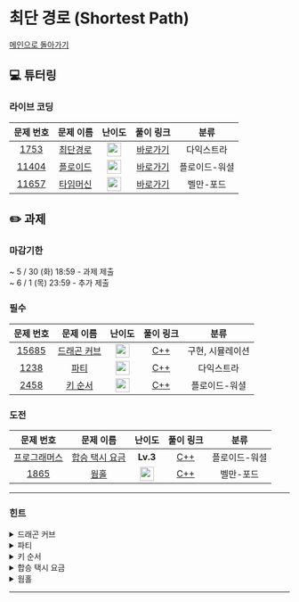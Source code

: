 # 최단 경로 (Shortest Path)

[메인으로 돌아가기](https://github.com/Altu-Bitu-Official/Altu-Bitu-4)

## 💻 튜터링

### 라이브 코딩

|                                 문제 번호                                 |                                      문제 이름                                       |                                       난이도                                       |  풀이 링크   |    분류    |
| :-----------------------------------------------------------------------: | :----------------------------------------------------------------------------------: | :--------------------------------------------------------------------------------: | :----------: | :--------: |
|  <a href="https://www.acmicpc.net/problem/1753" target="_blank">1753</a>  |    <a href="https://www.acmicpc.net/problem/1753" target="_blank">최단경로</a>    | <img height="25px" width="25px" src="https://static.solved.ac/tier_small/11.svg"/>  | [바로가기](https://github.com/Altu-Bitu-Official/Altu-Bitu-4/blob/main/13_%EC%B5%9C%EB%8B%A8%20%EA%B2%BD%EB%A1%9C/%EB%9D%BC%EC%9D%B4%EB%B8%8C%20%EC%BD%94%EB%94%A9/1753.cpp) |     다익스트라      |
| <a href="https://www.acmicpc.net/problem/11404" target="_blank">11404</a> |   <a href="https://www.acmicpc.net/problem/11404" target="_blank">플로이드</a>    | <img height="25px" width="25px" src="https://static.solved.ac/tier_small/12.svg"/> | [바로가기](https://github.com/Altu-Bitu-Official/Altu-Bitu-4/blob/main/13_%EC%B5%9C%EB%8B%A8%20%EA%B2%BD%EB%A1%9C/%EB%9D%BC%EC%9D%B4%EB%B8%8C%20%EC%BD%94%EB%94%A9/11404.cpp) |     플로이드-워셜     |
| <a href="https://www.acmicpc.net/problem/11657" target="_blank">11657</a> |   <a href="https://www.acmicpc.net/problem/11657" target="_blank">타임머신</a>    | <img height="25px" width="25px" src="https://static.solved.ac/tier_small/12.svg"/> | [바로가기](https://github.com/Altu-Bitu-Official/Altu-Bitu-4/blob/main/13_%EC%B5%9C%EB%8B%A8%20%EA%B2%BD%EB%A1%9C/%EB%9D%BC%EC%9D%B4%EB%B8%8C%20%EC%BD%94%EB%94%A9/11657.cpp) |     벨만-포드     |

## ✏️ 과제

### 마감기한

~ 5 / 30 (화) 18:59 - 과제 제출 </br>
~ 6 / 1 (목) 23:59 - 추가 제출 </br>

### 필수

|                                 문제 번호                                 |                                       문제 이름                                        |                                       난이도                                       | 풀이 링크 |            분류            |
| :-----------------------------------------------------------------------: | :------------------------------------------------------------------------------------: | :--------------------------------------------------------------------------------: | :-------: | :------------------------: |
| <a href="https://www.acmicpc.net/problem/15685" target="_blank">15685</a> | <a href="https://www.acmicpc.net/problem/15685" target="_blank">드래곤 커브</a> | <img height="25px" width="25px" src="https://static.solved.ac/tier_small/12.svg"/> |  [C++](https://github.com/Altu-Bitu-Official/Altu-Bitu-4/blob/main/13_%EC%B5%9C%EB%8B%A8%20%EA%B2%BD%EB%A1%9C/%ED%95%84%EC%88%98/15685.cpp)  | 구현, 시뮬레이션 |
| <a href="https://www.acmicpc.net/problem/1238" target="_blank">1238</a> |     <a href="https://www.acmicpc.net/problem/1238" target="_blank">파티</a>     | <img height="25px" width="25px" src="https://static.solved.ac/tier_small/13.svg"/>  |  [C++](https://github.com/Altu-Bitu-Official/Altu-Bitu-4/blob/main/13_%EC%B5%9C%EB%8B%A8%20%EA%B2%BD%EB%A1%9C/%ED%95%84%EC%88%98/1238.cpp)  |             다익스트라             |
|  <a href="https://www.acmicpc.net/problem/2458" target="_blank">2458</a>  |       <a href="https://www.acmicpc.net/problem/2458" target="_blank">키 순서</a>       | <img height="25px" width="25px" src="https://static.solved.ac/tier_small/13.svg"/> |  [C++](https://github.com/Altu-Bitu-Official/Altu-Bitu-4/blob/main/13_%EC%B5%9C%EB%8B%A8%20%EA%B2%BD%EB%A1%9C/%ED%95%84%EC%88%98/2458.cpp)  |             플로이드-워셜             |

### 도전

|                                                 문제 번호                                                  |                                                      문제 이름                                                      |                                       난이도                                       | 풀이 링크 | 분류 |
| :--------------------------------------------------------------------------------------------------------: | :-----------------------------------------------------------------------------------------------------------------: | :--------------------------------------------------------------------------------: | :-------: | :--: |
|                  <a href="https://school.programmers.co.kr/learn/courses/30/lessons/72413" target="_blank">프로그래머스</a>                   |                       <a href="https://school.programmers.co.kr/learn/courses/30/lessons/72413" target="_blank">합승 택시 요금</a>                       | **Lv.3** |  [C++](https://github.com/Altu-Bitu-Official/Altu-Bitu-4/blob/main/13_%EC%B5%9C%EB%8B%A8%20%EA%B2%BD%EB%A1%9C/%EB%8F%84%EC%A0%84/%ED%95%A9%EC%8A%B9_%ED%83%9D%EC%8B%9C.cpp)  |  플로이드-워셜  |
| <a href="https://www.acmicpc.net/problem/1865" target="_blank">1865</a> | <a href="https://www.acmicpc.net/problem/1865" target="_blank">웜홀</a> |   <img height="25px" width="25px" src="https://static.solved.ac/tier_small/13.svg"/>             |  [C++](https://github.com/Altu-Bitu-Official/Altu-Bitu-4/blob/main/13_%EC%B5%9C%EB%8B%A8%20%EA%B2%BD%EB%A1%9C/%EB%8F%84%EC%A0%84/1865.cpp)  |  벨만-포드 |
---

### 힌트

<details>
<summary>드래곤 커브</summary>
<div markdown="1">
&nbsp;&nbsp;&nbsp;&nbsp;뱀의 머리와 꼬리에 변화가 생기고 있네요! 어떤 자료구조가 필요할까요? 뱀의 현재 위치를 직접 나타내보는 것도 좋을 것 같네요.
</div>
</details>

<details>
<summary>파티</summary>
<div markdown="1">
&nbsp;&nbsp;&nbsp;&nbsp;이제 어떤 지점을 가기만 하는 게 아니라 오기도 해야 하니 다익스트라 알고리즘을 여러 번 사용해야겠습니다!
</div>
</details>

<details>
<summary>키 순서</summary>
<div markdown="1">
&nbsp;&nbsp;&nbsp;&nbsp;두 사람 사이의 키 순위를 비교해볼까요? 나와 상대방과의 키 순위를 안다는 것은 내가 상대방과의 키 우열을 알거나 상대방이 나와의 키 우열을 안다는 것과 같습니다.
</div>
</details>

<details>
<summary>합승 택시 요금</summary>
<div markdown="1">
&nbsp;&nbsp;&nbsp;&nbsp;함께 합승할 수 있는 지점은 총 몇 개인가요? 계산에 고려해야 할 가능한 시작, 도착 지점의 쌍이 어떻게 될까요?
</div>
</details>

<details>
<summary>웜홀</summary>
<div markdown="1">
&nbsp;&nbsp;&nbsp;&nbsp;시간이 뒤로 갈 수 있다네요? 음수 가중치일때 사용할 수 있는 알고리즘을 배웠었죠! 것보다 벨만 포드는 분명 출발점이 특정한 한 점일때 가능한 알고리즘이라고 배웠는데,시작지점이 정해져있지 않네요. 그런데 특정 정점 하나만 확인하면 해당 정점과 단절된 노드가 포함된 음수 사이클을 발견할 수 없죠! 우리는 최단거리에는 관심이 없고, 오로지 음수 사이클의 존재 여부만 확인하고 싶은 상황에서 어떻게 하면 될까요?
</div>
</details>


---
